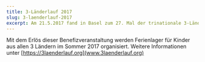 ```yaml
---
title: 3-Länderlauf 2017
slug: 3-laenderlauf-2017
excerpt: Am 21.5.2017 fand in Basel zum 27. Mal der trinationale 3-Länderlauf statt. Lions Clubs aus Südbaden, dem Süd-Elsass und der Nordwest-Schweiz hatten auch dieses Jahr das Patronat übernommen.
---
```


Mit dem Erlös dieser Benefizveranstaltung werden Ferienlager für Kinder aus allen 3 Ländern im Sommer 2017 organisiert. Weitere Informationen unter [https://3laenderlauf.org](www.3laenderlauf.org)
